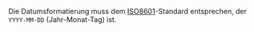 Die Datumsformatierung muss dem [ISO8601](http://en.wikipedia.org/wiki/ISO_8601)-Standard entsprechen, der `YYYY-MM-DD` (Jahr-Monat-Tag) ist.

